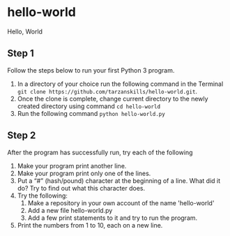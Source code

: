 # hello-world
Hello, World

## Step 1
Follow the steps below to run your first Python 3 program.
  1. In a directory of your choice run the following command in the Terminal `git clone https://github.com/tarzanskills/hello-world.git`.
  2. Once the clone is complete, change current directory to the newly created directory using command `cd hello-world`
  3. Run the following command `python hello-world.py`
  
## Step 2
After the program has successfully run, try each of the following
  1. Make your program print another line.
  2. Make your program print only one of the lines.
  3. Put a “#” (hash/pound) character at the beginning of a line. What did it do? Try to find out what this character does.
  4. Try the following:
      1. Make a repository in your own account of the name 'hello-world'
      2. Add a new file hello-world.py
      3. Add a few print statements to it and try to run the program.
  5. Print the numbers from 1 to 10, each on a new line.
